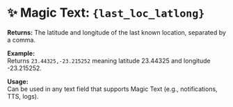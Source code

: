# ✨ Magic Text: `{last_loc_latlong}`

**Returns:** The latitude and longitude of the last known location, separated by a comma.

**Example:**  
Returns `23.44325,-23.215252` meaning latitude 23.44325 and longitude -23.215252.

**Usage:**  
Can be used in any text field that supports Magic Text (e.g., notifications, TTS, logs).
